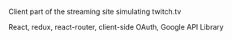 Client part of the streaming site simulating twitch.tv

React, redux, react-router, client-side OAuth, Google API Library